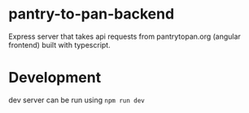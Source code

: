 # pantry-to-pan-backend
Express server that takes api requests from pantrytopan.org (angular frontend) built with typescript.

# Development
dev server can be run using 
`npm run dev`
